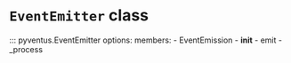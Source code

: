 # `EventEmitter` class

::: pyventus.EventEmitter
	options:
		members:
			- EventEmission
			- __init__
			- emit
			- _process

<br>
